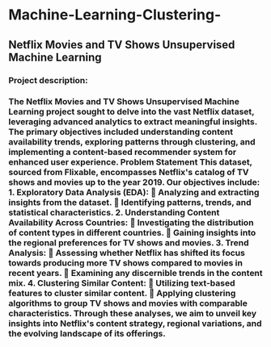 # Machine-Learning-Clustering-
<h2> Netflix Movies and TV Shows Unsupervised  Machine Learning </h2> 
<h3>Project description:<br></h3>
<h3>The Netflix Movies and TV Shows Unsupervised Machine Learning project sought to delve 
into the vast Netflix dataset, leveraging advanced analytics to extract meaningful insights. 
The primary objectives included understanding content availability trends, exploring patterns 
through clustering, and implementing a content-based recommender system for enhanced 
user experience. 
Problem Statement 
This dataset, sourced from Flixable, encompasses Netflix's catalog of TV shows and movies 
up to the year 2019. Our objectives include: 
1. Exploratory Data Analysis (EDA): 
 Analyzing and extracting insights from the dataset. 
 Identifying patterns, trends, and statistical characteristics. 
2. Understanding Content Availability Across Countries: 
 Investigating the distribution of content types in different countries. 
 Gaining insights into the regional preferences for TV shows and movies. 
3. Trend Analysis: 
 Assessing whether Netflix has shifted its focus towards producing more TV 
shows compared to movies in recent years. 
 Examining any discernible trends in the content mix. 
4. Clustering Similar Content: 
 Utilizing text-based features to cluster similar content. 
 Applying clustering algorithms to group TV shows and movies with 
comparable characteristics. 
Through these analyses, we aim to unveil key insights into Netflix's content strategy, regional 
variations, and the evolving landscape of its offerings.</h3>
